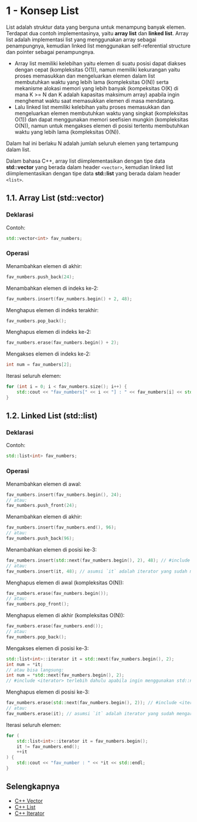 # 1 - Konsep List

List adalah struktur data yang berguna untuk menampung banyak elemen. Terdapat dua contoh implementasinya, yaitu **array list** dan **linked list**. Array list adalah implementasi list yang menggunakan array sebagai penampungnya, kemudian linked list menggunakan self-referential structure dan pointer sebagai penampungnya.

- Array list memiliki kelebihan yaitu elemen di suatu posisi dapat diakses dengan cepat (kompleksitas O(1)), namun memiliki kekurangan yaitu proses memasukkan dan mengeluarkan elemen dalam list membutuhkan waktu yang lebih lama (kompleksitas O(N)) serta mekanisme alokasi memori yang lebih banyak (kompeksitas O(K) di mana K >= N dan K adalah kapasitas maksimum array) apabila ingin menghemat waktu saat memasukkan elemen di masa mendatang.
- Lalu linked list memiliki kelebihan yaitu proses memasukkan dan mengeluarkan elemen membutuhkan waktu yang singkat (kompleksitas O(1)) dan dapat menggunakan memori seefisien mungkin (kompleksitas O(N)), namun untuk mengakses elemen di posisi tertentu membutuhkan waktu yang lebih lama (kompleksitas O(N)).

Dalam hal ini berlaku N adalah jumlah seluruh elemen yang tertampung dalam list.

Dalam bahasa C++, array list diimplementasikan dengan tipe data **std::vector** yang berada dalam header `<vector>`, kemudian linked list diimplementasikan dengan tipe data **std::list** yang berada dalam header `<list>`.

## 1.1. Array List (std::vector)

### Deklarasi

Contoh:
```c++
std::vector<int> fav_numbers;
```

### Operasi

Menambahkan elemen di akhir:
```c++
fav_numbers.push_back(24);
```

Menambahkan elemen di indeks ke-2:
```c++
fav_numbers.insert(fav_numbers.begin() + 2, 48);
```

Menghapus elemen di indeks terakhir:
```c++
fav_numbers.pop_back();
```

Menghapus elemen di indeks ke-2:
```c++
fav_numbers.erase(fav_numbers.begin() + 2);
```

Mengakses elemen di indeks ke-2:
```c++
int num = fav_numbers[2];
```

Iterasi seluruh elemen:
```c++
for (int i = 0; i < fav_numbers.size(); i++) {
    std::cout << "fav_numbers[" << i << "] : " << fav_numbers[i] << std::endl;
}
```

## 1.2. Linked List (std::list)

### Deklarasi

Contoh:
```c++
std::list<int> fav_numbers;
```

### Operasi

Menambahkan elemen di awal:
```c++
fav_numbers.insert(fav_numbers.begin(), 24);
// atau:
fav_numbers.push_front(24);
```

Menambahkan elemen di akhir:
```c++
fav_numbers.insert(fav_numbers.end(), 96);
// atau:
fav_numbers.push_back(96);
```

Menambahkan elemen di posisi ke-3:
```c++
fav_numbers.insert(std::next(fav_numbers.begin(), 2), 48); // #include <iterator> terlebih dahulu
// atau:
fav_numbers.insert(it, 48); // asumsi `it` adalah iterator yang sudah mengarah ke elemen ke-3
```

Menghapus elemen di awal (kompleksitas O(N)):
```c++
fav_numbers.erase(fav_numbers.begin());
// atau:
fav_numbers.pop_front();
```

Menghapus elemen di akhir (kompleksitas O(N)):
```c++
fav_numbers.erase(fav_numbers.end());
// atau:
fav_numbers.pop_back();
```

Mengakses elemen di posisi ke-3:
```c++
std::list<int>::iterator it = std::next(fav_numbers.begin(), 2);
int num = *it;
// atau bisa langsung:
int num = *std::next(fav_numbers.begin(), 2);
// #include <iterator> terlebih dahulu apabila ingin menggunakan std::next
```

Menghapus elemen di posisi ke-3:
```c++
fav_numbers.erase(std::next(fav_numbers.begin(), 2)); // #include <iterator> terlebih dahulu
// atau:
fav_numbers.erase(it); // asumsi `it` adalah iterator yang sudah mengarah ke elemen ke-3
```

Iterasi seluruh elemen:
```c++
for (
    std::list<int>::iterator it = fav_numbers.begin();
    it != fav_numbers.end();
    ++it
) {
    std::cout << "fav_number : " << *it << std::endl;
}
```

## Selengkapnya

- [C++ Vector](https://en.cppreference.com/w/cpp/container/vector)
- [C++ List](https://en.cppreference.com/w/cpp/container/list)
- [C++ Iterator](https://en.cppreference.com/w/cpp/named_req/BidirectionalIterator)
